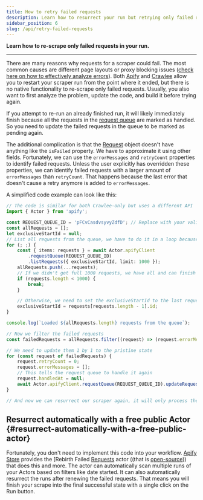 ```yaml
---
title: How to retry failed requests
description: Learn how to resurrect your run but retrying only failed requests
sidebar_position: 6
slug: /api/retry-failed-requests
---
```


**Learn how to re-scrape only failed requests in your run.**

---

There are many reasons why requests for a scraper could fail. The most common causes are different page layouts or proxy blocking issues ([check here on how to effectively analyze errors](https://docs.apify.com/academy/node-js/analyzing-pages-and-fixing-errors)). Both [Apify](https://apify.com) and [Crawlee](https://crawlee.dev/) allow you to restart your scraper run from the point where it ended, but there is no native functionality to re-scrape only failed requests. Usually, you also want to first analyze the problem, update the code, and build it before trying again.

If you attempt to re-run an already finished run, it will likely immediately finish because all the requests in the [request queue](https://crawlee.dev/docs/guides/request-storage) are marked as handled. So you need to update the failed requests in the queue to be marked as pending again.

The additional complication is that the [Request](https://crawlee.dev/api/core/class/Request) object doesn't have anything like the `isFailed` property. We have to approximate it using other fields. Fortunately, we can use the `errorMessages` and `retryCount` properties to identify failed requests. Unless the user explicitly has overridden these properties, we can identify failed requests with a larger amount of `errorMessages` than `retryCount`. That happens because the last error that doesn't cause a retry anymore is added to `errorMessages`.

A simplified code example can look like this:

```typescript
// The code is similar for both Crawlee-only but uses a different API
import { Actor } from 'apify';

const REQUEST_QUEUE_ID = 'pFCvCasdvsyvyZdfD'; // Replace with your valid request queue ID
const allRequests = [];
let exclusiveStartId = null;
// List all requests from the queue, we have to do it in a loop because the request queue list is paginated
for (; ;) {
    const { items: requests } = await Actor.apifyClient
        .requestQueue(REQUEST_QUEUE_ID)
        .listRequests({ exclusiveStartId, limit: 1000 });
    allRequests.push(...requests);
    // If we didn't get full 1000 requests, we have all and can finish the loop
    if (requests.length < 1000) {
        break;
    }

    // Otherwise, we need to set the exclusiveStartId to the last request id to get the next batch
    exclusiveStartId = requests[requests.length - 1].id;
}

console.log(`Loaded ${allRequests.length} requests from the queue`);

// Now we filter the failed requests
const failedRequests = allRequests.filter((request) => (request.errorMessages?.length || 0) > (request.retryCount || 0));

// We need to update them 1 by 1 to the pristine state
for (const request of failedRequests) {
    request.retryCount = 0;
    request.errorMessages = [];
    // This tells the request queue to handle it again
    request.handledAt = null;
    await Actor.apifyClient.requestQueue(REQUEST_QUEUE_ID).updateRequest(request);
}

// And now we can resurrect our scraper again, it will only process the failed requests
```

## Resurrect automatically with a free public Actor {#resurrect-automatically-with-a-free-public-actor}

Fortunately, you don't need to implement this code into your workflow. [Apify Store](https://apify.com/store) provides the [Rebirth Failed [Requests](https://apify.com/lukaskrivka/rebirth-failed-requests) actor ((that is [open-source](https://github.com/metalwarrior665/rebirth-failed-requests))) that does this and more. The actor can automatically scan multiple runs of your Actors based on filters like date started. It can also automatically resurrect the runs after renewing the failed requests. That means you will finish your scrape into the final successful state with a single click on the Run button.
